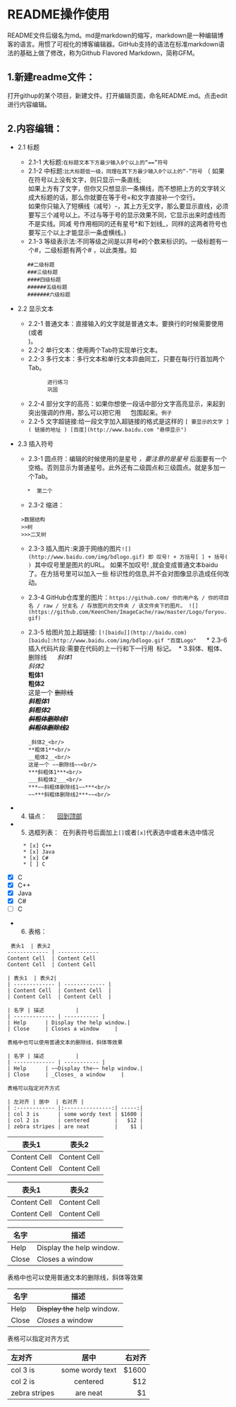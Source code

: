  README操作使用
 ====
README文件后缀名为md。md是markdown的缩写，markdown是一种编辑博客的语言。用惯了可视化的博客编辑器。GitHub支持的语法在标准markdown语法的基础上做了修改，称为Github Flavored Markdown，简称GFM。<br/>
## 1.新建readme文件：
打开githup的某个项目，新建文件。打开编辑页面，命名README.md。点击edit进行内容编辑。
## 2.内容编辑：
  * 2.1 标题
    * 2.1-1 大标题:`在标题文本下方最少输入0个以上的“==”符号`
    * 2.1-2 中标题:`比大标题低一级，同理在其下方最少输入0个以上的“-”符号`
    （  如果在符号以上没有文字，则只显示一条直线; <br/>
      如果上方有了文字，但你又只想显示一条横线，而不想把上方的文字转义成大标题的话，那么你就要在等于号=和文字直接补一个空行。<br/>
      如果你只输入了短横线（减号）-，其上方无文字，那么要显示直线，必须要写三个减号以上。不过与等于号的显示效果不同，它显示出来时虚线而不是实线。同减      号作用相同的还有星号*和下划线_，同样的这两者符号也要写三个以上才能显示一条虚横线。)<br/>
    * 2.1-3 等级表示法:不同等级之间是以井号`#`的个数来标识的。一级标题有一个#，二级标题有两个# ，以此类推。如
    ```#一级标题
       ##二级标题
       ###三级标题
       ####四级标题
       ######五级标题
       #######六级标题
    ```
  * 2.2 显示文本
    * 2.2-1 普通文本：直接输入的文字就是普通文本。要换行的时候需要使用<br>(或者<br/>)。
    * 2.2-2 单行文本：使用两个Tab符实现单行文本。
    * 2.2-3 多行文本：多行文本和单行文本异曲同工，只要在每行行首加两个Tab。
      ```   第一次使用
            进行练习
            巩固
      ```
    * 2.2-4 部分文字的高亮：如果你想使一段话中部分文字高亮显示，来起到突出强调的作用，那么可以把它用 `  ` 包围起来。`例子`
    * 2.2-5 文字超链接:给一段文字加入超链接的格式是这样的 `[ 要显示的文字 ]( 链接的地址 ) [百度](http://www.baidu.com "悬停显示")`
  * 2.3 插入符号
    * 2.3-1 圆点符：编辑的时候使用的是星号 *，要注意的是星号* 后面要有一个空格。否则显示为普通星号。此外还有二级圆点和三级圆点。就是多加一个Tab。
     ```* 第一个
        *  第二个
     ```
    * 2.3-2 缩进：
    ```
     >数据结构
     >>树
     >>>二叉树
     ```
    * 2.3-3 插入图片:来源于网络的图片`![](http://www.baidu.com/img/bdlogo.gif) 即 叹号! + 方括号[ ] + 括号( ) `其中叹号里是图片的URL。
     如果不加叹号! ,就会变成普通文本baidu了。在方括号里可以加入一些 标识性的信息,并不会对图像显示造成任何改动。
    * 2.3-4 GitHub仓库里的图片：`https://github.com/ 你的用户名 / 你的项目名 / raw / 分支名 / 存放图片的文件夹 / 该文件夹下的图片。 ![](https://github.com/KeenChen/ImageCache/raw/master/Logo/foryou.gif)`
    * 2.3-5 给图片加上超链接:  `[![baidu]](http://baidu.com) [baidu]:http://www.baidu.com/img/bdlogo.gif "百度Logo" `
    * 2.3-6 插入代码片段:需要在代码的上一行和下一行用``` ```标记。
  * 3.斜体、粗体、删除线
      *斜体1*<br/>
       _斜体2_<br/>
       **粗体1**<br/>
       __粗体2__<br/>
       这是一个 ~~删除线~~<br/>
       ***斜粗体1***<br/>
       ___斜粗体2___<br/>
       ***~~斜粗体删除线1~~***<br/>
       ~~***斜粗体删除线2***~~<br/>
       
       ```斜体1*<br/>
       _斜体2_<br/>
       **粗体1**<br/>
       __粗体2__<br/>
       这是一个 ~~删除线~~<br/>
       ***斜粗体1***<br/>
       ___斜粗体2___<br/>
       ***~~斜粗体删除线1~~***<br/>
       ~~***斜粗体删除线2***~~<br/>
       ```
       
 * 4. 锚点：
      [回到顶部](#readme) 
      
 * 5. 选框列表：
  在列表符号后面加上`[]`或者`[x]`代表选中或者未选中情况
  ``` * [x] C 
       * [x] C++ 
       * [x] Java 
       * [x] C# 
       * [ ] C 
   ```
   * [x] C 
   * [x] C++ 
   * [x] Java 
   * [x] C# 
   * [ ] C 
     
 * 6. 表格：
 ```
  表头1  | 表头2
------------- | -------------
Content Cell  | Content Cell
Content Cell  | Content Cell

| 表头1  | 表头2|
| ------------- | ------------- |
| Content Cell  | Content Cell  |
| Content Cell  | Content Cell  |

| 名字 | 描述          |
| ------------- | ----------- |
| Help      | Display the help window.|
| Close     | Closes a window     |

表格中也可以使用普通文本的删除线，斜体等效果

| 名字 | 描述          |
| ------------- | ----------- |
| Help      | ~~Display the~~ help window.|
| Close     | _Closes_ a window     |

表格可以指定对齐方式

| 左对齐 | 居中  | 右对齐 |
| :------------ |:---------------:| -----:|
| col 3 is      | some wordy text | $1600 |
| col 2 is      | centered        |   $12 |
| zebra stripes | are neat        |    $1 |
```
表头1  | 表头2
------------- | -------------
Content Cell  | Content Cell
Content Cell  | Content Cell

| 表头1  | 表头2|
| ------------- | ------------- |
| Content Cell  | Content Cell  |
| Content Cell  | Content Cell  |

| 名字 | 描述          |
| ------------- | ----------- |
| Help      | Display the help window.|
| Close     | Closes a window     |

表格中也可以使用普通文本的删除线，斜体等效果

| 名字 | 描述          |
| ------------- | ----------- |
| Help      | ~~Display the~~ help window.|
| Close     | _Closes_ a window     |

表格可以指定对齐方式

| 左对齐 | 居中  | 右对齐 |
| :------------ |:---------------:| -----:|
| col 3 is      | some wordy text | $1600 |
| col 2 is      | centered        |   $12 |
| zebra stripes | are neat        |    $1 |
     
  
    
     
     
     

